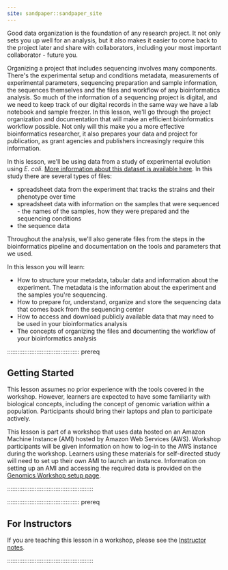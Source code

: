 ```yaml
---
site: sandpaper::sandpaper_site
---
```


Good data organization is the foundation of any research project. It not only sets you up well for an analysis, but it also makes it easier to come back to the project later and share with collaborators, including your most important collaborator - future you.

Organizing a project that includes sequencing involves many components. There's the experimental setup and conditions metadata, measurements of experimental parameters, sequencing preparation and sample information, the sequences themselves and the files and workflow of any bioinformatics analysis. So much of the information of a sequencing project is digital, and we need to keep track of our digital records in the same way we have a lab notebook and sample freezer. In this lesson, we'll go through the project organization and documentation that will make an efficient bioinformatics workflow possible. Not only will this make you a more effective bioinformatics researcher, it also prepares your data and project for publication, as grant agencies and publishers increasingly require this information.

In this lesson, we'll be using data from a study of experimental evolution using *E. coli*. [More information about this dataset is available here](https://www.datacarpentry.org/organization-genomics/data). In this study there are several types of files:

- spreadsheet data from the experiment that tracks the strains and their phenotype over time
- spreadsheet data with information on the samples that were sequenced - the names of the samples, how they were prepared and the sequencing conditions
- the sequence data

Throughout the analysis, we'll also generate files from the steps in the bioinformatics pipeline and documentation on the tools and parameters that we used.

In this lesson you will learn:

- How to structure your metadata, tabular data and information about the experiment. The metadata is the information about the experiment and the samples you're sequencing.
- How to prepare for, understand, organize and store the sequencing data that comes back from the sequencing center
- How to access and download publicly available data that may need to be used in your bioinformatics analysis
- The concepts of organizing the files and documenting the workflow of your bioinformatics analysis

::::::::::::::::::::::::::::::::::::::::::  prereq

## Getting Started

This lesson assumes no prior experience with the tools covered in the workshop.
However, learners are expected to have some familiarity with biological concepts,
including the
concept of genomic variation within a population. Participants should bring their laptops and plan to participate actively.

This lesson is part of a workshop that uses data hosted on an Amazon Machine Instance (AMI) hosted by Amazon Web Services (AWS). Workshop participants will be given
information on how
to log-in to the AWS instance during the workshop. Learners using these materials for self-directed study will need to set up their own
AMI to launch an instance. Information on setting up an AMI and accessing the required data is provided on the [Genomics Workshop setup page](https://www.datacarpentry.org/genomics-workshop/index.html).


::::::::::::::::::::::::::::::::::::::::::::::::::

::::::::::::::::::::::::::::::::::::::::::  prereq

## For Instructors

If you are teaching this lesson in a workshop, please see the
[Instructor notes](instructors/instructor-notes.md).


::::::::::::::::::::::::::::::::::::::::::::::::::


